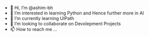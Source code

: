 - 👋 Hi, I’m @ashim-bh
- 👀 I’m interested in learning Python and Hence further more in AI
- 🌱 I’m currently learning UIPath
- 💞️ I’m looking to collaborate on Devolepment Projects
- 📫 How to reach me ...

<!---
ashim-bh/ashim-bh is a ✨ special ✨ repository because its `README.md` (this file) appears on your GitHub profile.
You can click the Preview link to take a look at your changes.
--->

